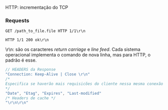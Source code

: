 HTTP: incrementação do TCP
### Requests
```
GET /path_to_file.file HTTP 1/1\r\n
```

```
HTTP 1/1 200 ok\r\n
```

\r\n: são os caracteres *return carriage* e *line feed*. Cada sistema operacional implementa o comando de nova linha, mas para HTTP, o padrão é esse.

```C
// HEADERS da Response
"Connection: Keep-Alive | Close \r\n"
/*
Especifica se haverão mais requisicões do cliente nessa mesma conexão
*/
"Date", "Etag", "Expires", "Last-modified"
/* Headers de cache */
"\r\n\r\n"

```

